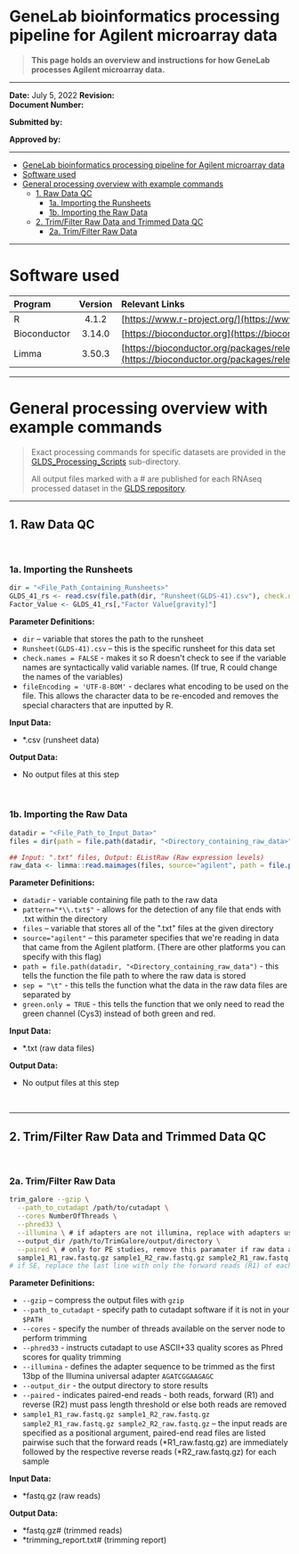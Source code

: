 # GeneLab bioinformatics processing pipeline for Agilent microarray data

> **This page holds an overview and instructions for how GeneLab processes Agilent microarray data.**  

---

**Date:**  July 5, 2022
**Revision:**   
**Document Number:** 

**Submitted by:**  


**Approved by:**  


---

- [GeneLab bioinformatics processing pipeline for Agilent microarray data](#genelab-bioinformatics-processing-pipeline-for-agilent-microarray-data)
- [Software used](#software-used)
- [General processing overview with example commands](#general-processing-overview-with-example-commands)
  - [1. Raw Data QC](#1-raw-data-qc)
    - [1a. Importing the Runsheets](#1a-importing-the-runsheets)
    - [1b. Importing the Raw Data](#1b-importing-the-raw-data)
  - [2. Trim/Filter Raw Data and Trimmed Data QC](#2-trimfilter-raw-data-and-trimmed-data-qc)
    - [2a. Trim/Filter Raw Data](#2a-trimfilter-raw-data)
---

# Software used  

|Program|Version|Relevant Links|
|:------|:------:|:-------------|
|R|4.1.2|[https://www.r-project.org/](https://www.r-project.org/)|
|Bioconductor|3.14.0|[https://bioconductor.org](https://bioconductor.org)|
|Limma|3.50.3|[https://bioconductor.org/packages/release/bioc/html/limma.html](https://bioconductor.org/packages/release/bioc/html/limma.html)|

---

# General processing overview with example commands  

> Exact processing commands for specific datasets are provided in the [GLDS_Processing_Scripts](GLDS_Processing_Scripts) sub-directory.
> 
> All output files marked with a \# are published for each RNAseq processed dataset in the [GLDS repository](https://genelab-data.ndc.nasa.gov/genelab/projects). 

---

## 1. Raw Data QC

<br>

### 1a. Importing the Runsheets

```r
dir = "<File_Path_Containing_Runsheets>"
GLDS_41_rs <- read.csv(file.path(dir, "Runsheet(GLDS-41).csv"), check.names = FALSE, fileEncoding = 'UTF-8-BOM') ## Outputs a dataframe
Factor_Value <- GLDS_41_rs[,"Factor Value[gravity]"]
```

**Parameter Definitions:**

- `dir` – variable that stores the path to the runsheet
- `Runsheet(GLDS-41).csv` – this is the specific runsheet for this data set
- `check.names = FALSE` - makes it so R doesn't check to see if the variable names are syntactically valid variable names. (If true, R could change the names of the variables)
- `fileEncoding = 'UTF-8-BOM'` - declares what encoding to be used on the file. This allows the character data to be re-encoded and removes the special characters that are inputted by R. 

**Input Data:**

- *.csv (runsheet data)

**Output Data:**

- No output files at this step

<br>

### 1b. Importing the Raw Data 

```r
datadir = "<File_Path_to_Input_Data>"
files = dir(path = file.path(datadir, "<Directory_containing_raw_data>"), pattern="*\\.txt$")

## Input: ".txt" files, Output: EListRaw (Raw expression levels)
raw_data <- limma::read.maimages(files, source="agilent", path = file.path(datadir, "<Directory_containing_raw_data>"), sep="\t", green.only = TRUE)
```

**Parameter Definitions:**

- `datadir` - variable containing file path to the raw data
- `pattern="*\\.txt$"` - allows for the detection of any file that ends with .txt within the directory
- `files` – variable that stores all of the ".txt" files at the given directory
- `source="agilent"` – this parameter specifies that we're reading in data that came from the Agilent platform. (There are other platforms you can specify with this flag)
- `path = file.path(datadir, "<Directory_containing_raw_data")` - this tells the function the file path to where the raw data is stored
- `sep = "\t"` - this tells the function what the data in the raw data files are separated by
- `green.only = TRUE` - this tells the function that we only need to read the green channel (Cys3) instead of both green and red. 

**Input Data:**

- *.txt (raw data files)

**Output Data:**

- No output files at this step

<br>

---

## 2. Trim/Filter Raw Data and Trimmed Data QC

<br>

### 2a. Trim/Filter Raw Data  

```bash
trim_galore --gzip \
  --path_to_cutadapt /path/to/cutadapt \
  --cores NumberOfThreads \
  --phred33 \
  --illumina \ # if adapters are not illumina, replace with adapters used
  --output_dir /path/to/TrimGalore/output/directory \
  --paired \ # only for PE studies, remove this paramater if raw data are SE
  sample1_R1_raw.fastq.gz sample1_R2_raw.fastq.gz sample2_R1_raw.fastq.gz sample2_R2_raw.fastq.gz
# if SE, replace the last line with only the forward reads (R1) of each sample

```

**Parameter Definitions:**

- `--gzip` – compress the output files with `gzip`
- `--path_to_cutadapt` - specify path to cutadapt software if it is not in your `$PATH`
- `--cores` - specify the number of threads available on the server node to perform trimming
- `--phred33` - instructs cutadapt to use ASCII+33 quality scores as Phred scores for quality trimming
- `--illumina` - defines the adapter sequence to be trimmed as the first 13bp of the Illumina universal adapter `AGATCGGAAGAGC`
- `--output_dir` - the output directory to store results
- `--paired` - indicates paired-end reads - both reads, forward (R1) and reverse (R2) must pass length threshold or else both reads are removed
- `sample1_R1_raw.fastq.gz sample1_R2_raw.fastq.gz sample2_R1_raw.fastq.gz sample2_R2_raw.fastq.gz` – the input reads are specified as a positional argument, paired-end read files are listed pairwise such that the forward reads (*R1_raw.fastq.gz) are immediately followed by the respective reverse reads (*R2_raw.fastq.gz) for each sample

**Input Data:**

- *fastq.gz (raw reads)

**Output Data:**

- *fastq.gz\# (trimmed reads)
- *trimming_report.txt\# (trimming report)

<br>